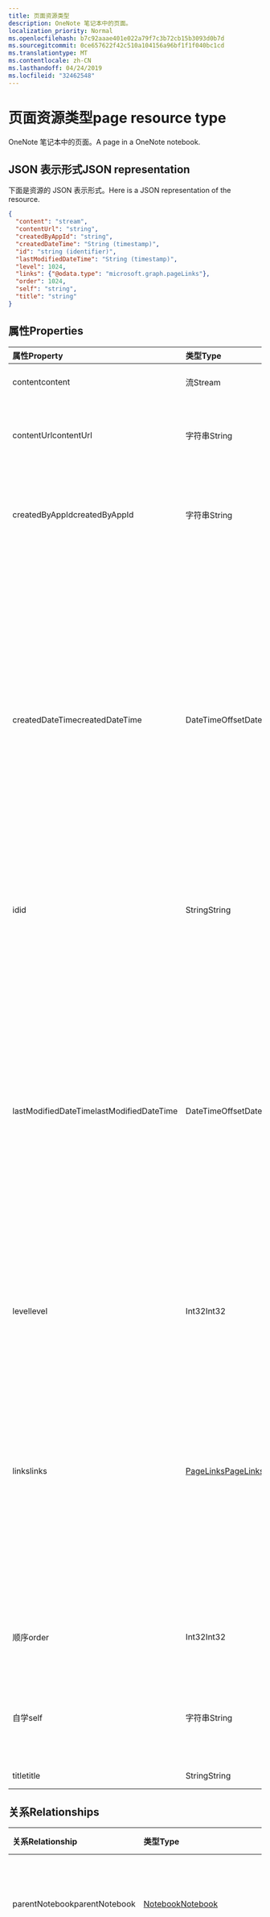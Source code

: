 ```yaml
---
title: 页面资源类型
description: OneNote 笔记本中的页面。
localization_priority: Normal
ms.openlocfilehash: b7c92aaae401e022a79f7c3b72cb15b3093d0b7d
ms.sourcegitcommit: 0ce657622f42c510a104156a96bf1f1f040bc1cd
ms.translationtype: MT
ms.contentlocale: zh-CN
ms.lasthandoff: 04/24/2019
ms.locfileid: "32462548"
---
```

# <a name="page-resource-type"></a><span data-ttu-id="30d9e-103">页面资源类型</span><span class="sxs-lookup"><span data-stu-id="30d9e-103">page resource type</span></span>

<span data-ttu-id="30d9e-104">OneNote 笔记本中的页面。</span><span class="sxs-lookup"><span data-stu-id="30d9e-104">A page in a OneNote notebook.</span></span>

## <a name="json-representation"></a><span data-ttu-id="30d9e-105">JSON 表示形式</span><span class="sxs-lookup"><span data-stu-id="30d9e-105">JSON representation</span></span>

<span data-ttu-id="30d9e-106">下面是资源的 JSON 表示形式。</span><span class="sxs-lookup"><span data-stu-id="30d9e-106">Here is a JSON representation of the resource.</span></span>

<!--{
  "blockType": "resource",
  "baseType": "microsoft.graph.onenoteEntitySchemaObjectModel",
  "optionalProperties": [
    "parentNotebook",
    "parentSection"
  ],
  "isMediaEntity": true,
  "@odata.type": "microsoft.graph.onenotePage"
}-->

```json
{
  "content": "stream",
  "contentUrl": "string",
  "createdByAppId": "string",
  "createdDateTime": "String (timestamp)",
  "id": "string (identifier)",
  "lastModifiedDateTime": "String (timestamp)",
  "level": 1024,
  "links": {"@odata.type": "microsoft.graph.pageLinks"},
  "order": 1024,
  "self": "string",
  "title": "string"
}

```
## <a name="properties"></a><span data-ttu-id="30d9e-107">属性</span><span class="sxs-lookup"><span data-stu-id="30d9e-107">Properties</span></span>
| <span data-ttu-id="30d9e-108">属性</span><span class="sxs-lookup"><span data-stu-id="30d9e-108">Property</span></span>     | <span data-ttu-id="30d9e-109">类型</span><span class="sxs-lookup"><span data-stu-id="30d9e-109">Type</span></span>   |<span data-ttu-id="30d9e-110">说明</span><span class="sxs-lookup"><span data-stu-id="30d9e-110">Description</span></span>|
|:---------------|:--------|:----------|
|<span data-ttu-id="30d9e-111">content</span><span class="sxs-lookup"><span data-stu-id="30d9e-111">content</span></span>|<span data-ttu-id="30d9e-112">流</span><span class="sxs-lookup"><span data-stu-id="30d9e-112">Stream</span></span>|<span data-ttu-id="30d9e-113">页面的 HTML 内容。</span><span class="sxs-lookup"><span data-stu-id="30d9e-113">The page's HTML content.</span></span>|
|<span data-ttu-id="30d9e-114">contentUrl</span><span class="sxs-lookup"><span data-stu-id="30d9e-114">contentUrl</span></span>|<span data-ttu-id="30d9e-115">字符串</span><span class="sxs-lookup"><span data-stu-id="30d9e-115">String</span></span>|<span data-ttu-id="30d9e-116">页面的 HTML 内容的 URL。</span><span class="sxs-lookup"><span data-stu-id="30d9e-116">The URL for the page's HTML content.</span></span>  <span data-ttu-id="30d9e-117">只读。</span><span class="sxs-lookup"><span data-stu-id="30d9e-117">Read-only.</span></span>|
|<span data-ttu-id="30d9e-118">createdByAppId</span><span class="sxs-lookup"><span data-stu-id="30d9e-118">createdByAppId</span></span>|<span data-ttu-id="30d9e-119">字符串</span><span class="sxs-lookup"><span data-stu-id="30d9e-119">String</span></span>|<span data-ttu-id="30d9e-120">创建页面的应用程序的唯一标识符。</span><span class="sxs-lookup"><span data-stu-id="30d9e-120">The unique identifier of the application that created the page.</span></span> <span data-ttu-id="30d9e-121">只读。</span><span class="sxs-lookup"><span data-stu-id="30d9e-121">Read-only.</span></span>|
|<span data-ttu-id="30d9e-122">createdDateTime</span><span class="sxs-lookup"><span data-stu-id="30d9e-122">createdDateTime</span></span>|<span data-ttu-id="30d9e-123">DateTimeOffset</span><span class="sxs-lookup"><span data-stu-id="30d9e-123">DateTimeOffset</span></span>|<span data-ttu-id="30d9e-124">页面的创建日期和时间。</span><span class="sxs-lookup"><span data-stu-id="30d9e-124">The date and time when the page was created.</span></span> <span data-ttu-id="30d9e-125">时间戳表示使用 ISO 8601 格式的日期和时间信息，并且始终处于 UTC 时间。</span><span class="sxs-lookup"><span data-stu-id="30d9e-125">The timestamp represents date and time information using ISO 8601 format and is always in UTC time.</span></span> <span data-ttu-id="30d9e-126">例如，2014 年 1 月 1 日午夜 UTC 如下所示：`'2014-01-01T00:00:00Z'`。</span><span class="sxs-lookup"><span data-stu-id="30d9e-126">For example, midnight UTC on Jan 1, 2014 would look like this: `'2014-01-01T00:00:00Z'`.</span></span> <span data-ttu-id="30d9e-127">只读。</span><span class="sxs-lookup"><span data-stu-id="30d9e-127">Read-only.</span></span>|
|<span data-ttu-id="30d9e-128">id</span><span class="sxs-lookup"><span data-stu-id="30d9e-128">id</span></span>|<span data-ttu-id="30d9e-129">String</span><span class="sxs-lookup"><span data-stu-id="30d9e-129">String</span></span>|<span data-ttu-id="30d9e-130">页面的唯一标识符。</span><span class="sxs-lookup"><span data-stu-id="30d9e-130">The unique identifier of the page.</span></span>  <span data-ttu-id="30d9e-131">只读。</span><span class="sxs-lookup"><span data-stu-id="30d9e-131">Read-only.</span></span>|
|<span data-ttu-id="30d9e-132">lastModifiedDateTime</span><span class="sxs-lookup"><span data-stu-id="30d9e-132">lastModifiedDateTime</span></span>|<span data-ttu-id="30d9e-133">DateTimeOffset</span><span class="sxs-lookup"><span data-stu-id="30d9e-133">DateTimeOffset</span></span>|<span data-ttu-id="30d9e-134">上次修改页面的日期和时间。</span><span class="sxs-lookup"><span data-stu-id="30d9e-134">The date and time when the page was last modified.</span></span> <span data-ttu-id="30d9e-135">时间戳表示使用 ISO 8601 格式的日期和时间信息，并且始终处于 UTC 时间。</span><span class="sxs-lookup"><span data-stu-id="30d9e-135">The timestamp represents date and time information using ISO 8601 format and is always in UTC time.</span></span> <span data-ttu-id="30d9e-136">例如，2014 年 1 月 1 日午夜 UTC 如下所示：`'2014-01-01T00:00:00Z'`。</span><span class="sxs-lookup"><span data-stu-id="30d9e-136">For example, midnight UTC on Jan 1, 2014 would look like this: `'2014-01-01T00:00:00Z'`.</span></span> <span data-ttu-id="30d9e-137">只读。</span><span class="sxs-lookup"><span data-stu-id="30d9e-137">Read-only.</span></span>|
|<span data-ttu-id="30d9e-138">level</span><span class="sxs-lookup"><span data-stu-id="30d9e-138">level</span></span>|<span data-ttu-id="30d9e-139">Int32</span><span class="sxs-lookup"><span data-stu-id="30d9e-139">Int32</span></span>|<span data-ttu-id="30d9e-140">页面的缩进级别。</span><span class="sxs-lookup"><span data-stu-id="30d9e-140">The indentation level of the page.</span></span> <span data-ttu-id="30d9e-141">只读。</span><span class="sxs-lookup"><span data-stu-id="30d9e-141">Read-only.</span></span>|
|<span data-ttu-id="30d9e-142">links</span><span class="sxs-lookup"><span data-stu-id="30d9e-142">links</span></span>|[<span data-ttu-id="30d9e-143">PageLinks</span><span class="sxs-lookup"><span data-stu-id="30d9e-143">PageLinks</span></span>](pagelinks.md)|<span data-ttu-id="30d9e-144">用于打开页面的链接。</span><span class="sxs-lookup"><span data-stu-id="30d9e-144">Links for opening the page.</span></span> <span data-ttu-id="30d9e-145">如果`oneNoteClientURL`安装了 OneNote 本机客户端, 则链接将在其中打开页面。</span><span class="sxs-lookup"><span data-stu-id="30d9e-145">The `oneNoteClientURL` link opens the page in the OneNote native client if it 's installed.</span></span> <span data-ttu-id="30d9e-146">`oneNoteWebUrl`链接将在 OneNote Online 中打开页面。</span><span class="sxs-lookup"><span data-stu-id="30d9e-146">The `oneNoteWebUrl` link opens the page in OneNote Online.</span></span> <span data-ttu-id="30d9e-147">只读。</span><span class="sxs-lookup"><span data-stu-id="30d9e-147">Read-only.</span></span>|
|<span data-ttu-id="30d9e-148">顺序</span><span class="sxs-lookup"><span data-stu-id="30d9e-148">order</span></span>|<span data-ttu-id="30d9e-149">Int32</span><span class="sxs-lookup"><span data-stu-id="30d9e-149">Int32</span></span>|<span data-ttu-id="30d9e-150">页面在其父节中的顺序。</span><span class="sxs-lookup"><span data-stu-id="30d9e-150">The order of the page within its parent section.</span></span> <span data-ttu-id="30d9e-151">只读。</span><span class="sxs-lookup"><span data-stu-id="30d9e-151">Read-only.</span></span>|
|<span data-ttu-id="30d9e-152">自学</span><span class="sxs-lookup"><span data-stu-id="30d9e-152">self</span></span>|<span data-ttu-id="30d9e-153">字符串</span><span class="sxs-lookup"><span data-stu-id="30d9e-153">String</span></span>|<span data-ttu-id="30d9e-154">可在其中获取有关页面的详细信息的终结点。</span><span class="sxs-lookup"><span data-stu-id="30d9e-154">The endpoint where you can get details about the page.</span></span> <span data-ttu-id="30d9e-155">只读。</span><span class="sxs-lookup"><span data-stu-id="30d9e-155">Read-only.</span></span>|
|<span data-ttu-id="30d9e-156">title</span><span class="sxs-lookup"><span data-stu-id="30d9e-156">title</span></span>|<span data-ttu-id="30d9e-157">String</span><span class="sxs-lookup"><span data-stu-id="30d9e-157">String</span></span>|<span data-ttu-id="30d9e-158">页面的标题。</span><span class="sxs-lookup"><span data-stu-id="30d9e-158">The title of the page.</span></span> |

## <a name="relationships"></a><span data-ttu-id="30d9e-159">关系</span><span class="sxs-lookup"><span data-stu-id="30d9e-159">Relationships</span></span>
| <span data-ttu-id="30d9e-160">关系</span><span class="sxs-lookup"><span data-stu-id="30d9e-160">Relationship</span></span> | <span data-ttu-id="30d9e-161">类型</span><span class="sxs-lookup"><span data-stu-id="30d9e-161">Type</span></span>   |<span data-ttu-id="30d9e-162">说明</span><span class="sxs-lookup"><span data-stu-id="30d9e-162">Description</span></span>|
|:---------------|:--------|:----------|
|<span data-ttu-id="30d9e-163">parentNotebook</span><span class="sxs-lookup"><span data-stu-id="30d9e-163">parentNotebook</span></span>|[<span data-ttu-id="30d9e-164">Notebook</span><span class="sxs-lookup"><span data-stu-id="30d9e-164">Notebook</span></span>](notebook.md)|<span data-ttu-id="30d9e-165">包含页面的笔记本。</span><span class="sxs-lookup"><span data-stu-id="30d9e-165">The notebook that contains the page.</span></span>  <span data-ttu-id="30d9e-166">只读。</span><span class="sxs-lookup"><span data-stu-id="30d9e-166">Read-only.</span></span>|
|<span data-ttu-id="30d9e-167">parentSection</span><span class="sxs-lookup"><span data-stu-id="30d9e-167">parentSection</span></span>|[<span data-ttu-id="30d9e-168">OnenoteSection</span><span class="sxs-lookup"><span data-stu-id="30d9e-168">OnenoteSection</span></span>](section.md)|<span data-ttu-id="30d9e-169">包含页面的部分。</span><span class="sxs-lookup"><span data-stu-id="30d9e-169">The section that contains the page.</span></span> <span data-ttu-id="30d9e-170">只读的。</span><span class="sxs-lookup"><span data-stu-id="30d9e-170">Read-only.</span></span>|

## <a name="methods"></a><span data-ttu-id="30d9e-171">方法</span><span class="sxs-lookup"><span data-stu-id="30d9e-171">Methods</span></span>

| <span data-ttu-id="30d9e-172">方法</span><span class="sxs-lookup"><span data-stu-id="30d9e-172">Method</span></span>           | <span data-ttu-id="30d9e-173">返回类型</span><span class="sxs-lookup"><span data-stu-id="30d9e-173">Return Type</span></span>    |<span data-ttu-id="30d9e-174">说明</span><span class="sxs-lookup"><span data-stu-id="30d9e-174">Description</span></span>|
|:---------------|:--------|:----------|
|[<span data-ttu-id="30d9e-175">获取页面</span><span class="sxs-lookup"><span data-stu-id="30d9e-175">Get page</span></span>](../api/page-get.md) | [<span data-ttu-id="30d9e-176">Page</span><span class="sxs-lookup"><span data-stu-id="30d9e-176">Page</span></span>](page.md) |<span data-ttu-id="30d9e-177">读取页面的属性和关系。</span><span class="sxs-lookup"><span data-stu-id="30d9e-177">Read the properties and relationships of the page.</span></span>|
|[<span data-ttu-id="30d9e-178">更新页面内容</span><span class="sxs-lookup"><span data-stu-id="30d9e-178">Update page content</span></span>](../api/page-update.md) | <span data-ttu-id="30d9e-179">无</span><span class="sxs-lookup"><span data-stu-id="30d9e-179">None</span></span> |<span data-ttu-id="30d9e-180">更新页面的 HTML 内容。</span><span class="sxs-lookup"><span data-stu-id="30d9e-180">Update the HTML content of the page.</span></span> |
|[<span data-ttu-id="30d9e-181">删除页面</span><span class="sxs-lookup"><span data-stu-id="30d9e-181">Delete page</span></span>](../api/page-delete.md) | <span data-ttu-id="30d9e-182">无</span><span class="sxs-lookup"><span data-stu-id="30d9e-182">None</span></span> |<span data-ttu-id="30d9e-183">删除页面。</span><span class="sxs-lookup"><span data-stu-id="30d9e-183">Delete the page.</span></span> |
|[<span data-ttu-id="30d9e-184">copyToSection</span><span class="sxs-lookup"><span data-stu-id="30d9e-184">copyToSection</span></span>](../api/page-copytosection.md)| <span data-ttu-id="30d9e-185">无</span><span class="sxs-lookup"><span data-stu-id="30d9e-185">None</span></span> |<span data-ttu-id="30d9e-186">将页面复制到特定分区。</span><span class="sxs-lookup"><span data-stu-id="30d9e-186">Copies the page to a specific section.</span></span>|

<!-- uuid: 8fcb5dbc-d5aa-4681-8e31-b001d5168d79
2015-10-25 14:57:30 UTC -->
<!-- {
  "type": "#page.annotation",
  "description": "page resource",
  "keywords": "",
  "section": "documentation",
  "tocPath": ""
}-->
